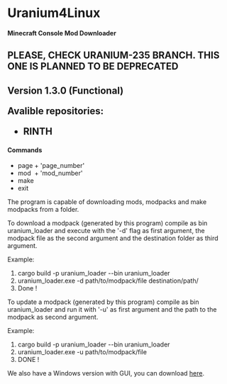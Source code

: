 # Uranium4Linux
 
<h4> Minecraft Console Mod Downloader</h4>



<h2> PLEASE, CHECK URANIUM-235 BRANCH. THIS ONE IS PLANNED TO BE DEPRECATED <h2>

Version 1.3.0 (Functional)


Avalible repositories: <br>
- RINTH

<h4> Commands </h4>

- page + 'page_number' 
- mod&nbsp; + 'mod_number' 
- make 
- exit

The program is capable of downloading mods, modpacks and make modpacks from a folder.

To download a modpack (generated by this program) compile as bin uranium_loader and execute with the '-d' flag 
as first argument, the modpack file as the second argument and the destination folder as third argument.

Example: <br>
<ol>
<li> cargo build -p uranium_loader --bin uranium_loader</li>
<li> uranium_loader.exe -d path/to/modpack/file destination/path/</li>
<li> Done !</li>
</ol>

To update a modpack (generated by this program) compile as bin uranium_loader and run it with '-u' as first argument and the path to the modpack as second argument.

Example: <br>
<ol>
<li> cargo build -p uranium_loader --bin uranium_loader</li>
<li> uranium_loader.exe -u path/to/modpack/file </li>
<li> DONE ! </li>
</ol>

We also have a Windows version with GUI, you can download [here]. <br> 





[here]: https://github.com/ElPsyKoongroo/MinecraftModDownloader
